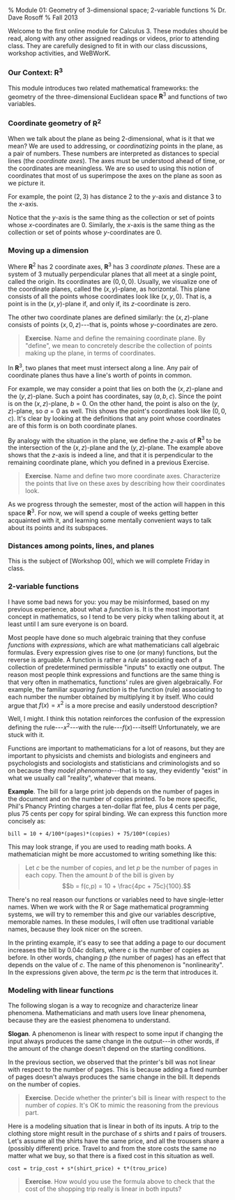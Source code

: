 % Module 01:
  Geometry of 3-dimensional space; 2-variable functions
% Dr. Dave Rosoff
% Fall 2013

Welcome to the first online module for Calculus 3. These modules should be read, along with any other assigned readings or videos, prior to attending class. They are carefully designed to fit in with our class discussions, workshop activities, and WeBWorK.

### Our Context: $\mathbf{R}^3$

This module introduces two related mathematical frameworks: the geometry of the three-dimensional Euclidean space $\mathbf{R}^3$ and functions of two variables. 

<!-- We will explore the following topics in this module and the next:

* relationship between coordinates of a point and distances to coordinate planes
* relationship between coordinates of a point and distances to other points
* modeling with linear 2-variable functions
* contour maps and cross-sectional functions
* spheres, cylinders, and cones
* intersections of some common surfaces
* detect whether two vectors in $\mathbf{R}^3$ are parallel
* displacement vectors as differences of positions
* graphical depiction of linear relations among vectors -->

### Coordinate geometry of $\mathbf{R}^2$

When we talk about the plane as being 2-dimensional, what is it that we mean? We are used to addressing, or *coordinatizing* points in the plane, as a pair of numbers. These numbers are interpreted as distances to special lines (the *coordinate axes*). The axes must be understood ahead of time, or the coordinates are meaningless. We are so used to using this notion of coordinates that most of us superimpose the axes on the plane as soon as we picture it. 

For example, the point $(2,3)$ has distance $2$ to the $y$-axis and distance $3$ to the $x$-axis. 

Notice that the $y$-axis is the same thing as the collection or set of points whose $x$-coordinates are 0. Similarly, the $x$-axis is the same thing as the collection or set of points whose $y$-coordinates are 0. 

### Moving up a dimension

Where $\mathbf{R}^2$ has 2 coordinate axes, $\mathbf{R}^3$ has 3 *coordinate planes*. These are a system of 3 mutually perpendicular planes that all meet at a single point, called the origin. Its coordinates are $(0,0,0)$. Usually, we visualize one of the coordinate planes, called the $(x,y)$-plane, as horizontal. This plane consists of all the points whose coordinates look like $(x,y,0)$. That is, a point is in the $(x,y)$-plane if, and only if, its $z$-coordinate is zero.

The other two coordinate planes are defined similarly: the $(x,z)$-plane consists of points $(x, 0, z)$---that is, points whose $y$-coordinates are zero. 

> **Exercise**. Name and define the remaining coordinate plane. By "define", we mean to concretely describe the collection of points making up the plane, in terms of coordinates.

In $\mathbf{R}^3$, two planes that meet must intersect along a line. Any pair of coordinate planes thus have a line's worth of points in common.

For example, we may consider a point that lies on both the $(x,z)$-plane and the $(y,z)$-plane. Such a point has coordinates, say $(a,b,c)$. Since the point is on the $(x,z)$-plane, $b = 0$. On the other hand, the point is also on the $(y,z)$-plane, so $a = 0$ as well. This shows the point's coordinates look like $(0,0,c)$. It's clear by looking at the definitions that any point whose coordinates are of this form is on both coordinate planes.

By analogy with the situation in the plane, we define the $z$-axis of $\mathbf{R}^3$ to be the intersection of the $(x,z)$-plane and the $(y,z)$-plane. The example above shows that the $z$-axis is indeed a line, and that it is perpendicular to the remaining coordinate plane, which you defined in a previous Exercise.

> **Exercise**. Name and define two more coordinate axes. Characterize the points that live on these axes by describing how their coordinates look.

As we progress through the semester, most of the action will happen in this space $\mathbf{R}^3$. For now, we will spend a couple of weeks getting better acquainted with it, and learning some mentally convenient ways to talk about its points and its subspaces.

### Distances among points, lines, and planes

This is the subject of [Workshop 00], which we will complete Friday in class.
<!--Workshop 00 needs to introduce distance formula and also things like distance to coordinate planes & axes.-->

### 2-variable functions

I have some bad news for you: you may be misinformed, based on my previous experience, about what a *function* is. It is the most important concept in mathematics, so I tend to be very picky when talking about it, at least until I am sure everyone is on board.

Most people have done so much algebraic training that they confuse *functions* with *expressions*, which are what mathematicians call algebraic formulas. Every expression gives rise to one (or many) functions, but the reverse is arguable. A function is rather a *rule* associating each of a collection of predetermined permissible "inputs" to exactly one output. The reason most people think expressions and functions are the same thing is that very often in mathematics, functions' rules are given algebraically. For example, the familiar *squaring function* is the function (rule) associating to each number the number obtained by multiplying it by itself. Who could argue that $f(x) = x^2$ is a more precise and easily understood description? 

Well, I might. I think this notation reinforces the confusion of the expression defining the rule---$x^2$---with the rule---$f(x)$---itself! Unfortunately, we are stuck with it. 

Functions are important to mathematicians for a lot of reasons, but they are important to physicists and chemists and biologists and engineers and psychologists and sociologists and statisticians and criminologists and so on because they *model phenomena*---that is to say, they evidently "exist" in what we usually call "reality", whatever that means. 

**Example**. The bill for a large print job depends on the number of pages in the document and on the number of copies printed. To be more specific, Phil's Phancy Printing charges a ten-dollar flat fee, plus 4 cents per page, plus 75 cents per copy for spiral binding. We can express this function more concisely as:

    bill = 10 + 4/100*(pages)*(copies) + 75/100*(copies)

This may look strange, if you are used to reading math books. A mathematician might be more accustomed to writing something like this:

> Let $c$ be the number of copies, and let $p$ be the number of pages in
> each copy. Then the amount $b$&nbsp;of the bill is given by 
> $$b = f(c,p) = 10 + \frac{4pc + 75c}{100}.$$

There's no real reason our functions or variables need to have single-letter names. When we work with the R or Sage mathematical programming systems, we will try to remember this and give our variables descriptive, memorable names. In these modules, I will often use traditional variable names, because they look nicer on the screen.

In the printing example, it's easy to see that adding a page to our document increases the bill by $0.04c$ dollars, where $c$ is the number of copies as before. In other words, changing $p$ (the number of pages) has an effect that depends on the value of $c$. The name of this phenomenon is "nonlinearity". In the expressions given above, the term $pc$ is the term that introduces it. 

### Modeling with linear functions

The following slogan is a way to recognize and characterize linear phenomena. Mathematicians and math users love linear phenomena, because they are the easiest phenomena to understand. 

**Slogan**. A phenomenon is linear with respect to some input if changing the input always produces the same change in the output---in other words, if the amount of the change doesn't depend on the starting conditions.

In the previous section, we observed that the printer's bill was not linear with respect to the number of pages. This is because adding a fixed number of pages doesn't always produces the same change in the bill. It depends on the number of copies.

> **Exercise**. Decide whether the printer's bill is linear with respect to the number of *copies*. It's OK to mimic the reasoning from the previous part.

Here is a modeling situation that is linear in both of its inputs. A trip to the clothing store might result in the purchase of $s$ shirts and $t$ pairs of trousers. Let's assume all the shirts have the same price, and all the trousers share a (possibly different) price. Travel to and from the store costs the same no matter what we buy, so that there is a fixed cost in this situation as well. 

    cost = trip_cost + s*(shirt_price) + t*(trou_price)

> **Exercise**. How would you use the formula above to check that the cost of the shopping trip really is linear in both inputs?
